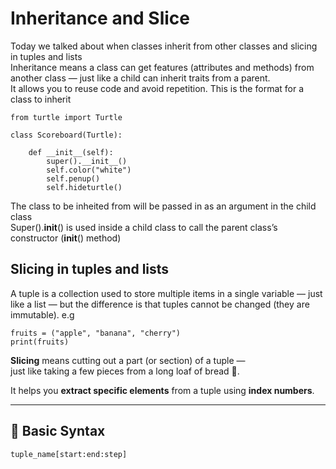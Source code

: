 # Inheritance and Slice
Today we talked about when classes inherit from other classes and slicing in tuples and lists <br>
Inheritance means a class can get features (attributes and methods) from another class — just like a child can inherit traits from a parent. <br>
It allows you to reuse code and avoid repetition.
This is the format for a class to inherit
```
from turtle import Turtle

class Scoreboard(Turtle):

    def __init__(self):
        super().__init__()
        self.color("white")
        self.penup()
        self.hideturtle()
```

The class to be inheited from will be passed in as an argument in the child class <br>
Super().__init__() is used inside a child class to call the parent class’s constructor (__init__() method)

## Slicing in tuples and lists
A tuple is a collection used to store multiple items in a single variable — just like a list —
but the difference is that tuples cannot be changed (they are immutable). e.g 
```
fruits = ("apple", "banana", "cherry")
print(fruits)
```
**Slicing** means cutting out a part (or section) of a tuple —  
just like taking a few pieces from a long loaf of bread 🍞.

It helps you **extract specific elements** from a tuple using **index numbers**.

---

## 🧩 Basic Syntax

```python
tuple_name[start:end:step]
